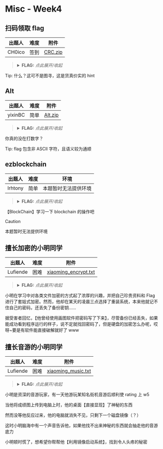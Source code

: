 # Misc - Week4

## 扫码领取 flag

| 出题人 | 难度 | 附件 |
|-----|-----|-----|
| CH0ico | 签到 | [CRC.zip](https://github.com/project-newstar/newstar-ctf-2024/releases/download/attachment-week4/CRC.zip) |

> <details><summary><strong>FLAG:</strong> <i>点此展开/收起</i></summary>
> <code>flag{Then_d0_you_kn0w_w6at_Hanx1n_cod3_1s?}</code>
> </details>

Tip: 什么？这可不是图寻，这是货真价实的 hint

## Alt

| 出题人 | 难度 | 附件 |
|-----|-----|-----|
| yixinBC | 简单 | [Alt.zip](https://github.com/project-newstar/newstar-ctf-2024/releases/download/attachment-week4/Alt.zip) |

> <details><summary><strong>FLAG:</strong> <i>点此展开/收起</i></summary>
> <code>flag{键盘流量_with_alt_和窗户_15_5o0OO0o_酷}</code>
> </details>

你真的没在打数字？

Tip: flag 包含非 ASCII 字符，且语义较为通顺

## ezblockchain

| 出题人 | 难度 | 环境 |
|-----|-----|-----|
| lrhtony | 简单 | 本题暂时无法提供环境 |

> <details><summary><strong>FLAG:</strong> <i>点此展开/收起</i></summary>
> <code>flag{b10ckch@1n_15_r3@lly_1nt3r35t1ng!}</code>
> </details>

【BlockChain】学习一下 blockchain 的操作吧

> [!CAUTION]
>
> 本题暂时无法提供环境

## 擅长加密的小明同学

| 出题人 | 难度 | 附件 |
|-----|-----|-----|
| Lufiende | 困难 | [xiaoming_encrypt.txt](https://github.com/project-newstar/newstar-ctf-2024/releases/download/attachment-week4/xiaoming_encrypt.txt) |

> <details><summary><strong>FLAG:</strong> <i>点此展开/收起</i></summary>
> <code>flag{5ZCb44Gv5Y+W6K+B5pys5b2T44Gr5LiK5omL}</code>
> </details>

小明在学习中对各类文件加密的方式起了浓厚的兴趣，并把自己珍贵资料和 Flag 进行了套娃式加密。然而，他却在某天的凌晨三点选择了重装系统，本来他就记不住自己的密码，还丢失了备份密钥……

据受害者回忆，【他曾经使用画图软件把密码写了下来】，尽管备份已经丢失，如果能成功看到程序运行的样子，说不定就找回密码了，但是硬盘的加密怎么办呢，哎呀~要是有软件能直接破解就好了 www

## 擅长音游的小明同学

| 出题人 | 难度 | 附件 |
|-----|-----|-----|
| Lufiende | 困难 | [xiaoming_music.txt](https://github.com/project-newstar/newstar-ctf-2024/releases/download/attachment-week4/xiaoming_music.txt) |

> <details><summary><strong>FLAG:</strong> <i>点此展开/收起</i></summary>
> <code>flag{wowgoodfzforensics}</code>
> </details>

小明是资深的音游玩家，有一天他游玩某知名街机音游后顺利使 rating 上 w5

当他将成绩图上传到电脑上时，他的桌面【直接显现】了神秘的东西

然而没等他反应过来，他的电脑就消失不见，只剩下一个磁盘镜像（？）

这时小明脑海中有一个声音告诉他，如果他找不出来神秘的东西就会抽走他的音游底力

小明顿时慌了，想希望你帮帮他【利用镜像启动系统】，找到令人头疼的秘密
